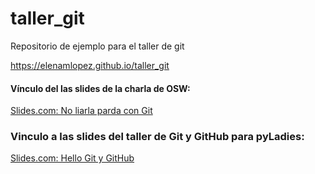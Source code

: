# taller_git
Repositorio de ejemplo para el taller de git

 https://elenamlopez.github.io/taller_git

#### Vínculo del las slides de la charla de OSW:
[Slides.com: No liarla parda con Git](http://slides.com/elenam-lopez/no-liarla-parda-con-git-x)

### Vinculo a las slides del taller de Git y GitHub para pyLadies:
[Slides.com: Hello Git y GitHub](http://slides.com/elenam-lopez/no-liarla-parda-con-git-x-2)

